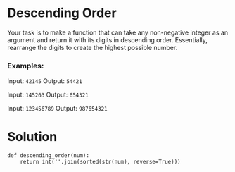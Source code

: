 # Descending Order

Your task is to make a function that can take any non-negative integer as an argument and return it with its digits in descending order. Essentially, rearrange the digits to create the highest possible number.

### Examples:
Input: ```42145``` Output: ```54421```

Input: ```145263``` Output: ```654321```

Input: ```123456789``` Output: ```987654321```

# Solution
```
def descending_order(num):
    return int(''.join(sorted(str(num), reverse=True)))
```